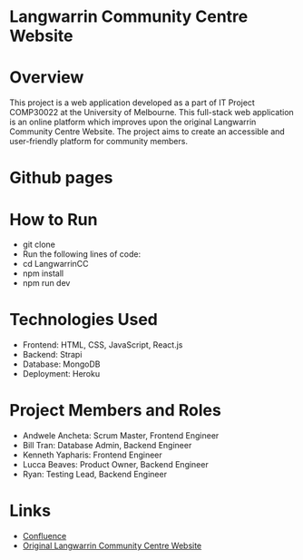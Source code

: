 # Langwarrin Community Centre Website

# Overview
This project is a web application developed as a part of IT Project COMP30022 at the University of Melbourne. This full-stack web application is an online platform which improves upon the original Langwarrin Community Centre Website. The project aims to create an accessible and user-friendly platform for community members.

# Github pages

# How to Run
- git clone
- Run the following lines of code:
- cd LangwarrinCC
- npm install
- npm run dev

# Technologies Used
- Frontend: HTML, CSS, JavaScript, React.js
- Backend: Strapi
- Database: MongoDB
- Deployment: Heroku

# Project Members and Roles
- Andwele Ancheta: Scrum Master, Frontend Engineer
- Bill Tran: Database Admin, Backend Engineer
- Kenneth Yapharis: Frontend Engineer
- Lucca Beaves: Product Owner, Backend Engineer
- Ryan: Testing Lead, Backend Engineer


# Links
- [Confluence](https://it-project-langwarrin.atlassian.net/wiki/spaces/SD/overview)
- [Original Langwarrin Community Centre Website](https://www.langwarrincc.org.au/)
